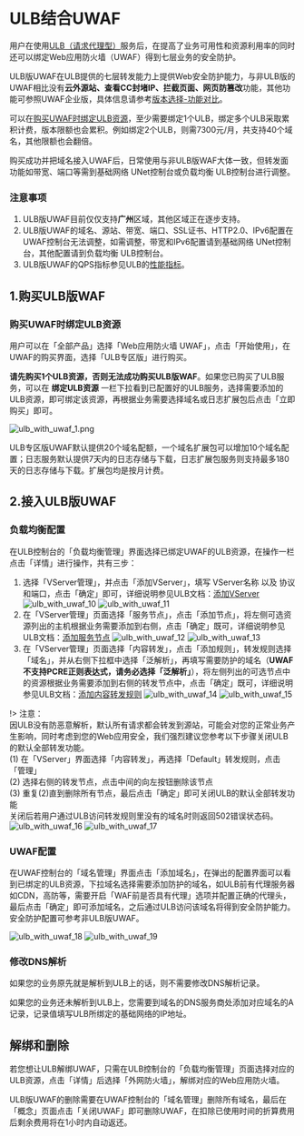 # ULB结合UWAF
用户在使用[ULB（请求代理型）](https://docs.ucloud.cn/ulb/intro/architecture?id=%e5%a4%96%e7%bd%91ulb7)服务后，在提高了业务可用性和资源利用率的同时还可以绑定Web应用防火墙（UWAF）得到七层业务的安全防护。

ULB版UWAF在ULB提供的七层转发能力上提供Web安全防护能力，与非ULB版的UWAF相比没有**云外源站、查看CC封堵IP、拦截页面、网页防篡改**功能，其他功能可参照UWAF企业版，具体信息请参考[版本选择-功能对比](/uewaf/steer/Version_selection?id=功能说明)。

  
可以在[购买UWAF时绑定ULB资源](/uewaf/use/ULB_with_UWAF?id=购买UWAF时绑定ULB资源)，至少需要绑定1个ULB，绑定多个ULB采取累积计费，版本限额也会累积。例如绑定2个ULB，则需7300元/月，共支持40个域名，其他限额也会翻倍。

购买成功并把域名接入UWAF后，日常使用与非ULB版WAF大体一致，但转发面功能如带宽、端口等需到基础网络 UNet控制台或负载均衡 ULB控制台进行调整。

### 注意事项

1. ULB版UWAF目前仅仅支持**广州**区域，其他区域正在逐步支持。  
2. ULB版UWAF的域名、源站、带宽、端口、SSL证书、HTTP2.0、IPv6配置在UWAF控制台无法调整，如需调整，带宽和IPv6配置请到基础网络 UNet控制台，其他配置请到负载均衡 ULB控制台。
3. ULB版UWAF的QPS指标参见ULB的[性能指标](https://docs.ucloud.cn/ulb/intro/performance)。


## 1.购买ULB版WAF

### 购买UWAF时绑定ULB资源

用户可以在「全部产品」选择「Web应用防火墙 UWAF」，点击「开始使用」，在UWAF的购买界面，选择「ULB专区版」进行购买。

**请先购买1个ULB资源，否则无法成功购买ULB版WAF**。如果您已购买了ULB服务，可以在 **绑定ULB资源** 一栏下拉看到已配置好的ULB服务，选择需要添加的ULB资源，即可绑定该资源，再根据业务需要选择域名或日志扩展包后点击「立即购买」即可。

![ulb_with_uwaf_1.png](/images/ulb_with_uwaf_1.png)

ULB专区版UWAF默认提供20个域名配额，一个域名扩展包可以增加10个域名配置；日志服务默认提供7天内的日志存储与下载，日志扩展包服务则支持最多180天的日志存储与下载。扩展包均是按月计费。


## 2.接入ULB版UWAF

### 负载均衡配置

在ULB控制台的「负载均衡管理」界面选择已绑定UWAF的ULB资源，在操作一栏点击「详情」进行操作，共有三步：

1. 选择「VServer管理」，并点击「添加VServer」，填写 VServer名称 以及 协议和端口，点击「确定」即可，详细说明参见ULB文档：[添加VServer](https://docs.ucloud.cn/ulb/guide/vserver/createvserver)
![ulb_with_uwaf_10](/images/ulb_with_uwaf_10.png)
![ulb_with_uwaf_11](/images/ulb_with_uwaf_11.png)
2. 在「VServer管理」页面选择「服务节点」，点击「添加节点」，将左侧可选资源列出的主机根据业务需要添加到右侧，点击「确定」既可，详细说明参见ULB文档：[添加服务节点](https://docs.ucloud.cn/ulb/guide/realserver/addrealserver)
![ulb_with_uwaf_12](/images/ulb_with_uwaf_12.png)
![ulb_with_uwaf_13](/images/ulb_with_uwaf_13.png)
3. 在「VServer管理」页面选择「内容转发」，点击「添加规则」，转发规则选择「域名」，并从右侧下拉框中选择「泛解析」，再填写需要防护的域名（**UWAF不支持PCRE正则表达式，请务必选择「泛解析」**），将左侧列出的可选节点中的资源根据业务需要添加到右侧的转发节点中，点击「确定」既可，详细说明参见ULB文档：[添加内容转发规则](https://docs.ucloud.cn/ulb/guide/forwardpolicy/addrule)
![ulb_with_uwaf_14](/images/ulb_with_uwaf_14.png)
![ulb_with_uwaf_15](/images/ulb_with_uwaf_15.png)

!> 注意：  
因ULB没有防恶意解析，默认所有请求都会转发到源站，可能会对您的正常业务产生影响，同时考虑到您的Web应用安全，我们强烈建议您参考以下步骤关闭ULB的默认全部转发功能。  
(1) 在「VServer」界面选择「内容转发」，再选择「Default」转发规则，点击「管理」  
(2) 选择右侧的转发节点，点击中间的向左按钮删除该节点  
(3) 重复(2)直到删除所有节点，最后点击「确定」即可关闭ULB的默认全部转发功能  
关闭后若用户通过ULB访问转发规则里没有的域名时则返回502错误状态码。  
![ulb_with_uwaf_16](/images/ulb_with_uwaf_16.png)
![ulb_with_uwaf_17](/images/ulb_with_uwaf_17.png)

### UWAF配置

在UWAF控制台的「域名管理」界面点击「添加域名」，在弹出的配置界面可以看到已绑定的ULB资源，下拉域名选择需要添加防护的域名，如ULB前有代理服务器如CDN，高防等，需要开启「WAF前是否具有代理」选项并配置正确的代理头，最后点击「确定」即可添加域名，之后通过ULB访问该域名将得到安全防护能力。安全防护配置可参考非ULB版UWAF。

![ulb_with_uwaf_18](/images/ulb_with_uwaf_18.png)
![ulb_with_uwaf_19](/images/ulb_with_uwaf_19.png)

### 修改DNS解析

如果您的业务原先就是解析到ULB上的话，则不需要修改DNS解析记录。

如果您的业务还未解析到ULB上，您需要到域名的DNS服务商处添加对应域名的A记录，记录值填写ULB所绑定的基础网络的IP地址。

## 解绑和删除

若您想让ULB解绑UWAF，只需在ULB控制台的「负载均衡管理」页面选择对应的ULB资源，点击「详情」后选择「外网防火墙」，解绑对应的Web应用防火墙。

ULB版UWAF的删除需要在UWAF控制台的「域名管理」删除所有域名，最后在「概念」页面点击「关闭UWAF」即可删除UWAF，在扣除已使用时间的折算费用后剩余费用将在1小时内自动返还。
